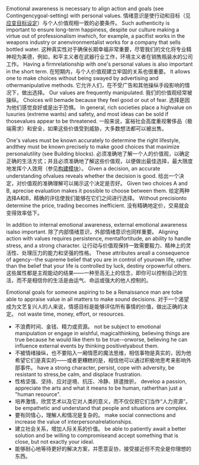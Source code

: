 Emotional awareness is necessary to align action and goals (see Contingencygoal-setting) with personal values. 
情绪意识是使行动和目标（见[应变目标设定]()）与个人价值观相一致的必要条件。
Such authenticity is important to ensure long-term  happiness,  despite  our  culture  making  a  virtue  out  of  professionalism  inwhich,  for  example,  a  pacifist  works  in  the  weapons  industry  or  anenvironmentalist  works  for  a  company  that  sells  bottled  water. 
这种真实性对于确保长期幸福非常重要，尽管我们的文化将专业精神视为美德，例如，和平主义者在武器行业工作，环境主义者在销售瓶装水的公司工作。
 Having  a  firmrelationship  with  one's  personal  values  is  also  important  in  the  short  term. 
在短期内，与个人价值观建立牢固的关系也很重要。
 It allows  one  to  make  choices  without  being  swayed  by  advertising  and  othermanipulative  methods. 
它允许人们，在不受广告和其他操纵手段影响的情况下，做出选择。
 Our  values  are  frequently  manipulated. 
我们的价值观经常被操纵。
 Choices  will  bemade because they feel good or out of fear. 
选择是因为他们感觉良好或是出于恐惧。
In general, rich societies place a highvalue on luxuries (extreme wants) and safety, and most ideas can be sold if thosevalues appear to be threatened.
一般来说，富裕社会高度重视奢侈品（极端需求）和安全，如果这些价值受到威胁，大多数想法都可以被出售。

One's values must be known accurately to  determine  the  right  lifestyle,  andthey  must  be  known  precisely  to  make  good  choices  that  maximize  personalutility  (see  Building  blocks). 
必须准确地了解一个人的价值观，以确定正确的生活方式；并且必须准确地了解这些价值观，以便做出最佳选择，最大限度地发挥个人效用（参见[构建模块]()）。
 Given  a  decision,  an  accurate  understanding  ofvalues  reveals  whether  the  decision  is  good. 
给出一个决定，对价值观的准确理解可以揭示这个决定是否好。
 Given  two  choices  A  and  B,  aprecise evaluation makes it possible to choose between them. 
给定两种选择A和B，精确的评估使我们能够在它们之间进行选择。
Without precisionto determine the price, trading becomes inefficient.
没有精确地定价，交易就会变得效率低下。

In addition to internal emotional awareness, external emotional awareness isalso  important. 
除了内部情绪意识，外部情绪意识也同样重要。
 Aligning  action  with  values  requires  persistence,  mentalfortitude, an ability to handle stress, and a strong character. 
让行动与价值观保持一致需要毅力、精神上的灵活性、处理压力的能力和坚强的性格。
These attributes areall a consequence of agency--the supreme belief that you are in control of yourown  life,  rather  than  the  belief  that  your  life  is  controlled  by  luck,  destiny  orpowerful others.
这些属性都是主观能动的结果——一种至高无上的信念，即你可以控制自己的生活，而不是相信你的生活是由运气、命运或强大的他人控制的。

Emotional goals for someone aspiring to be a Renaissance man are tobe able to appraise value in all matters to make sound decisions.
对于一个渴望成为文艺复兴人的人来说，情感目标是能够评估所有事情的价值，做出正确的决定。
not waste time, money, effort, or resources.
- 不浪费时间、金钱、精力或资源。
not  be  subject  to  emotional  manipulation  or  engage  in  wishful,  magicalthinking, believing things are true because he would like them to be true--orworse,  believing  he  can  influence  external  events  by  thinking  positivelyabout them.
- 不被情绪操纵，也不要陷入一厢情愿的魔法思维，相信事物是真实的，因为他希望它们是真实的——或者更糟糕的是，相信他可以通过积极地思考来影响外部事件。
have  a  strong  character,  persist,  cope  with  adversity,  be  resistant  to  stress,be calm, and displace frustration.
- 性格坚强、坚持、应对逆境、抗压、冷静、排遣挫折。
develop a passion, appreciate the arts and what it means to be human, ratherthan just a "human resource".
- 培养激情，欣赏艺术以及它对人类的意义，而不仅仅把它们当作“人力资源”。
be empathetic and understand that people and situations are complex.
- 要有同情心，理解人和情况是复杂的。
make  social  connections  and  increase  the  value  of  interpersonalrelationships.
- 建立社会关系，增加人际关系的价值。
be  able  to  patiently  await  a  better  solution  and  be  willing  to  compromiseand accept something that is close, but not exactly your ideal.
- 能够耐心地等待更好的解决方案，并愿意妥协，接受接近但不完全是你理想的东西。